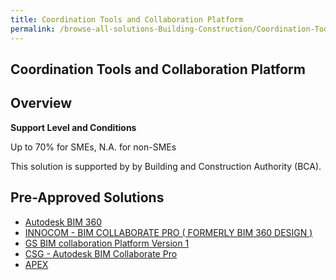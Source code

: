 ```yaml
---
title: Coordination Tools and Collaboration Platform
permalink: /browse-all-solutions-Building-Construction/Coordination-Tools-and-Collaboration-Platform
---
```


## Coordination Tools and Collaboration Platform
## Overview

**Support Level and Conditions**

Up to 70% for SMEs, N.A. for non-SMEs

This solution is supported by by Building and Construction Authority (BCA).

## Pre-Approved Solutions

- <a href='/productivity-solutions-grant/solutionrepo/solution1024' target='_blank'>Autodesk BIM 360</a><br>
- <a href='/productivity-solutions-grant/solutionrepo/solution1584' target='_blank'>INNOCOM - BIM COLLABORATE PRO ( FORMERLY BIM 360 DESIGN )</a><br>
- <a href='/productivity-solutions-grant/solutionrepo/solution1886' target='_blank'>GS BIM collaboration Platform Version 1</a><br>
- <a href='/productivity-solutions-grant/solutionrepo/solution2070' target='_blank'>CSG - Autodesk BIM Collaborate Pro</a><br>
- <a href='/productivity-solutions-grant/solutionrepo/solution2341' target='_blank'>APEX</a><br>
